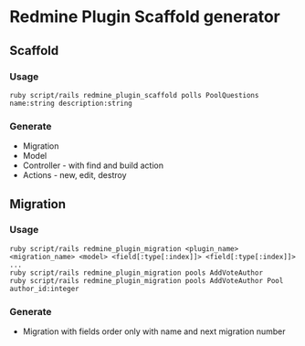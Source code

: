 # Redmine Plugin Scaffold generator

## Scaffold

### Usage

```
ruby script/rails redmine_plugin_scaffold polls PoolQuestions name:string description:string
```

### Generate

* Migration
* Model
* Controller - with find and build action
* Actions - new, edit, destroy

## Migration

### Usage

```
ruby script/rails redmine_plugin_migration <plugin_name> <migration_name> <model> <field[:type[:index]]> <field[:type[:index]]> ...
ruby script/rails redmine_plugin_migration pools AddVoteAuthor
ruby script/rails redmine_plugin_migration pools AddVoteAuthor Pool
author_id:integer
```


### Generate

* Migration with fields order only with name and next migration number
